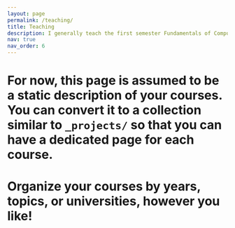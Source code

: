 ```yaml
---
layout: page
permalink: /teaching/
title: Teaching
description: I generally teach the first semester Fundamentals of Computer Architecture and the third semester Computer Architecture Courses of the undergraduate degree in Computer Science.
nav: true
nav_order: 6
---
```


# For now, this page is assumed to be a static description of your courses. You can convert it to a collection similar to `_projects/` so that you can have a dedicated page for each course.

# Organize your courses by years, topics, or universities, however you like!
